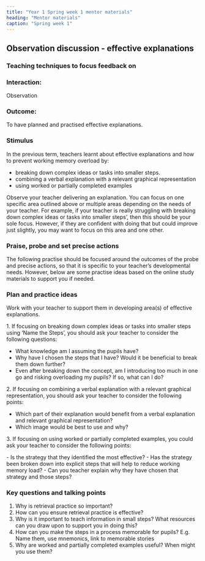 ```yaml
---
title: "Year 1 Spring week 1 mentor materials"
heading: "Mentor materials"
caption: "Spring week 1"
---
```



## Observation discussion - effective explanations

### Teaching techniques to focus feedback on


### Interaction: 

Observation

### Outcome: 

To have planned and practised effective explanations.

### Stimulus

In the previous term, teachers learnt about effective explanations and how to prevent working memory overload by:

- breaking down complex ideas or tasks into smaller steps.
- combining a verbal explanation with a relevant graphical representation
- using worked or partially completed examples

Observe your teacher delivering an explanation. You can focus on one specific area outlined above or multiple areas depending on the needs of your teacher. For example, if your teacher is really struggling with breaking down complex ideas or tasks into smaller steps’, then this should be your sole focus. However, if they are confident with doing that but could improve just slightly, you may want to focus on this area and one other.

### Praise, probe and set precise actions

The following practise should be focused around the outcomes of the probe and precise actions, so that it is specific to your teacher’s developmental needs. However, below are some practise ideas based on the online study materials to support you if needed.

### Plan and practice ideas

Work with your teacher to support them in developing area(s) of effective explanations.

<p>1. If focusing on breaking down complex ideas or tasks into smaller steps using ‘Name the Steps’, you should ask your teacher to consider the following questions:</p>

- What knowledge am I assuming the pupils have?  
- Why have I chosen the steps that I have? Would it be beneficial to break them down further?  
- Even after breaking down the concept, am I introducing too much in one go and risking overloading my pupils? If so, what can I do?  
 
<p>2. If focusing on combining a verbal explanation with a relevant graphical representation, you should ask your teacher to consider the following points:</p>

- Which part of their explanation would benefit from a verbal explanation and relevant graphical representation?
- Which image would be best to use and why?

<p>3. If focusing on using worked or partially completed examples, you could ask your teacher to consider the following points:
</p>
- Is the strategy that they identified the most effective?
- Has the strategy been broken down into explicit steps that will help to reduce working memory load?
- Can you teacher explain why they have chosen that strategy and those steps?

### Key questions and talking points

1. Why is retrieval practice so important?
2. How can you ensure retrieval practice is effective?
3. Why is it important to teach information in small steps? What resources can you draw upon to support you in doing this?
4. How can you make the steps in a process memorable for pupils? E.g. Name them, use mnemonics, link to memorable stories
5. Why are worked and partially completed examples useful? When might you use them?

